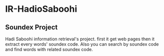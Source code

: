 # IR-HadioSaboohi

## Soundex Project
Hadi Saboohi information retrieval's project. first it get  web pages then it extract every words' soundex code. Also you can search by soundex code and find words with related soundex code.
